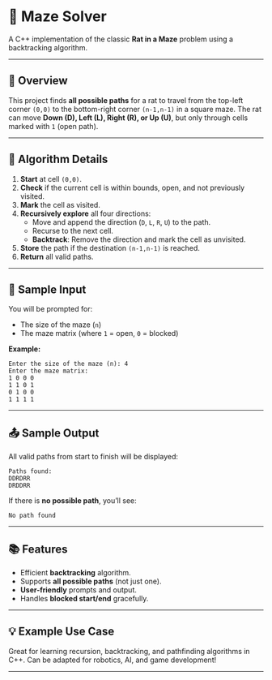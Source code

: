 # 🧩 Maze Solver

A C++ implementation of the classic **Rat in a Maze** problem using a backtracking algorithm.

---

## 🚀 Overview

This project finds **all possible paths** for a rat to travel from the top-left corner `(0,0)` to the bottom-right corner `(n-1,n-1)` in a square maze. The rat can move **Down (D), Left (L), Right (R), or Up (U)**, but only through cells marked with `1` (open path).

---

## 🧠 Algorithm Details

1. **Start** at cell `(0,0)`.
2. **Check** if the current cell is within bounds, open, and not previously visited.
3. **Mark** the cell as visited.
4. **Recursively explore** all four directions:
    - Move and append the direction (`D`, `L`, `R`, `U`) to the path.
    - Recurse to the next cell.
    - **Backtrack**: Remove the direction and mark the cell as unvisited.
5. **Store** the path if the destination `(n-1,n-1)` is reached.
6. **Return** all valid paths.

---

## 🧪 Sample Input

You will be prompted for:

- The size of the maze (`n`)
- The maze matrix (where `1` = open, `0` = blocked)

**Example:**
```
Enter the size of the maze (n): 4
Enter the maze matrix:
1 0 0 0
1 1 0 1
0 1 0 0
1 1 1 1
```

---

## 📤 Sample Output

All valid paths from start to finish will be displayed:

```
Paths found:
DDRDRR
DRDDRR
```

If there is **no possible path**, you’ll see:
```
No path found
```

---

## 📚 Features

- Efficient **backtracking** algorithm.
- Supports **all possible paths** (not just one).
- **User-friendly** prompts and output.
- Handles **blocked start/end** gracefully.

---

## 💡 Example Use Case

Great for learning recursion, backtracking, and pathfinding algorithms in C++. Can be adapted for robotics, AI, and game development!

---
